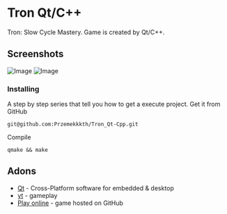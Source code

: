 # Tron Qt/C++
Tron: Slow Cycle Mastery. Game is created by Qt/C++.

## Screenshots
![Image](https://user-images.githubusercontent.com/28188300/176371315-1a9a48f9-6593-4995-8ec3-d34357d5843d.png)
![Image](https://user-images.githubusercontent.com/28188300/176371323-15b84432-8ee7-490e-99e9-35fefee81334.png)

### Installing
A step by step series  that tell you how to get a execute project.
Get it from GitHub
```
git@github.com:Przemekkkth/Tron_Qt-Cpp.git
```
Compile
```
qmake && make
```
## Adons
* [Qt](https://www.qt.io/) - Cross-Platform software for embedded & desktop
* [yt](https://youtu.be/E_tulczVtEU) - gameplay
* [Play online](https://przemekkkth.github.io/assets/tron/index.html) - game hosted on GitHub
